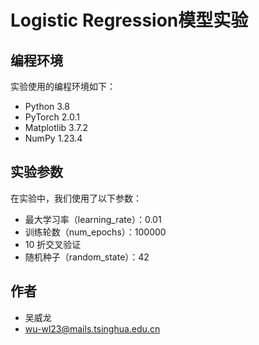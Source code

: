 # Logistic Regression模型实验

## 编程环境

实验使用的编程环境如下：

- Python 3.8
- PyTorch 2.0.1
- Matplotlib 3.7.2
- NumPy 1.23.4

## 实验参数

在实验中，我们使用了以下参数：

- 最大学习率（learning_rate）：0.01
- 训练轮数（num_epochs）：100000
- 10 折交叉验证
- 随机种子（random_state）：42

## 作者

- 吴威龙
- wu-wl23@mails.tsinghua.edu.cn

